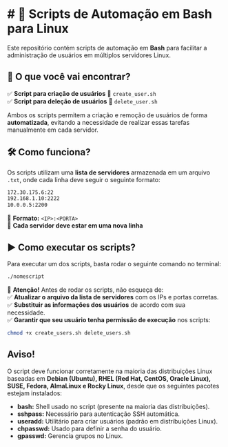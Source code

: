 # # 🚀 Scripts de Automação em Bash para Linux  

Este repositório contém scripts de automação em **Bash** para facilitar a administração de usuários em múltiplos servidores Linux.

## 📌 O que você vai encontrar?  
✅ **Script para criação de usuários** 🔹 `create_user.sh`  
✅ **Script para deleção de usuários** 🔹 `delete_user.sh`  

Ambos os scripts permitem a criação e remoção de usuários de forma **automatizada**, evitando a necessidade de realizar essas tarefas manualmente em cada servidor.

## 🛠️ Como funciona?  
Os scripts utilizam uma **lista de servidores** armazenada em um arquivo `.txt`, onde cada linha deve seguir o seguinte formato:

```txt
172.30.175.6:22
192.168.1.10:2222
10.0.0.5:2200
```
📌 **Formato:** `<IP>:<PORTA>`  
📌 **Cada servidor deve estar em uma nova linha**  

## ▶️ Como executar os scripts?  
Para executar um dos scripts, basta rodar o seguinte comando no terminal:

```bash
./nomescript
```

📌 **Atenção!** Antes de rodar os scripts, não esqueça de:  
✅ **Atualizar o arquivo da lista de servidores** com os IPs e portas corretas.  
✅ **Substituir as informações dos usuários** de acordo com sua necessidade.  
✅ **Garantir que seu usuário tenha permissão de execução** nos scripts:

```bash
chmod +x create_users.sh delete_users.sh
```
## Aviso!

O script deve funcionar corretamente na maioria das distribuições Linux baseadas em **Debian (Ubuntu), RHEL (Red Hat, CentOS, Oracle Linux), SUSE, Fedora, AlmaLinux e Rocky Linux**, desde que os seguintes pacotes estejam instalados:

- **bash:** Shell usado no script (presente na maioria das distribuições).
- **sshpass:** Necessário para autenticação SSH automática.
- **useradd:** Utilitário para criar usuários (padrão em distribuições Linux).
- **chpasswd:** Usado para definir a senha do usuário.
- **gpasswd:** Gerencia grupos no Linux.
